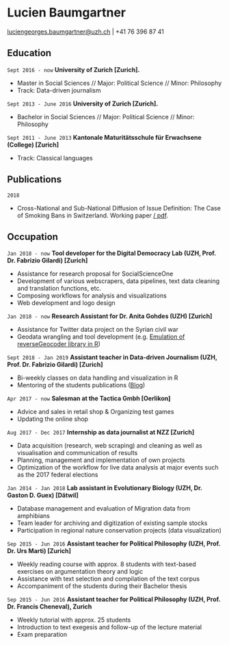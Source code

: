 
# Lucien Baumgartner

<div id="webaddress">
<a href="luciengeorges.baumgartner@uzh.ch">luciengeorges.baumgartner@uzh.ch</a>
| +41 76 396 87 41
</div>


## Education

`Sept 2016 - now`
__University of Zurich [Zurich].__

- Master in Social Sciences // Major: Political Science // Minor: Philosophy
- Track: Data-driven journalism

`Sept 2013 - June 2016`
__University of Zurich [Zurich].__

- Bachelor in Social Sciences // Major: Political Science // Minor: Philosophy

`Sept 2011 - June 2013`
__Kantonale Maturitätsschule für Erwachsene (College) [Zurich]__

- Track: Classical languages

<!--

## Awards

`2013`

Bachelor thesis selected for official exhibition of best master theses, IPZ

-->

## Publications

`2018`
- Cross-National and Sub-National Diffusion of Issue Definition: The Case of Smoking Bans in Switzerland. Working paper [/ pdf](/assets/res/DID-2018-August.pdf).


## Occupation
`Jan 2018 - now`
__Tool developer for the Digital Democracy Lab (UZH, Prof. Dr. Fabrizio Gilardi) [Zurich]__
- Assistance for research proposal for SocialScienceOne
- Development of various webscrapers, data pipelines, text data cleaning and translation functions, etc.
- Composing workflows for analysis and visualizations
- Web development and logo design

`Jan 2018 - now`
__Research Assistant for Dr. Anita Gohdes (UZH) [Zurich]__
- Assistance for Twitter data project on the Syrian civil war
- Geodata wrangling and tool development (e.g. [Emulation of reverseGeocoder library in R](https://htmlpreview.github.io/?https://github.com/lucienbaumgartner/r-helpers/blob/master/reverse-geocoding/readme.html))

`Sept 2018 - Jan 2019`
__Assistant teacher in Data-driven Journalism (UZH, Prof. Dr. Fabrizio Gilardi) [Zurich]__
- Bi-weekly classes on data handling and visualization in R
- Mentoring of the students publications ([Blog](http://pwiweb.uzh.ch/wordpress/))

`Apr 2017 - now`
__Salesman at the Tactica Gmbh [Oerlikon]__
- Advice and sales in retail shop & Organizing test games
- Updating the online shop

`Aug 2017 - Dec 2017`
__Internship as data journalist at NZZ [Zurich]__
- Data acquisition (research, web scraping) and cleaning as well as visualisation and communication of results
- Planning, management and implementation of own projects
- Optimization of the workflow for live data analysis at major events such as the 2017 federal elections

`Jan 2014 - Jan 2018`
__Lab assistant in Evolutionary Biology (UZH, Dr. Gaston D. Guex) [Dätwil]__
- Database management and evaluation of Migration data from amphibians
- Team leader for archiving and digitization of existing sample stocks
- Participation in regional nature conservation projects (data visualization)

`Sep 2015 - Jun 2016`
__Assistant teacher for Political Philosophy (UZH, Prof. Dr. Urs Marti) [Zurich]__
- Weekly reading course with approx. 8 students with text-based exercises on argumentation theory and logic
- Assistance with text selection and compilation of the text corpus
- Accompaniment of the students during their Bachelor thesis

`Sep 2015 - Jun 2016`
__Assistant teacher for Political Philosophy (UZH, Prof. Dr. Francis Cheneval), Zurich__
- Weekly tutorial with approx. 25 students
- Introduction to text exegesis and follow-up of the lecture material
- Exam preparation


<!-- ### Footer

Last updated: May 2013 -->
